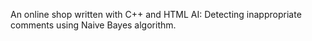 An online shop written with C++ and HTML
AI: Detecting inappropriate comments using Naive Bayes algorithm. 
